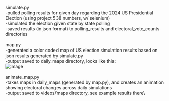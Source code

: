 simulate.py\
-pulled polling results for given day regarding the 2024 US Presidential Election (using project 538 numbers, w/ selenium)\
-simulated the election given state by state polling\
-saved results (in json format) to polling_results and electoral_vote_counts directories\
\
map.py\
-generated a color coded map of US election simulation results based on json results generated by simulate.py\
-output saved to daily_maps directory, looks like this:\
![image](https://github.com/user-attachments/assets/348c5426-8345-4248-b907-dcc5786bbf5e)\
\
animate_map.py\
-takes maps in daily_maps (generated by map.py), and creates an animation showing electoral changes across daily simulations\
-output saved to videos/maps directory, see example results there\



